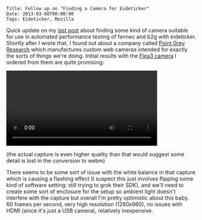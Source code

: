     Title: Follow up on "Finding a Camera for Eideticker"
    Date: 2013-03-08T00:00:00
    Tags: Eideticker, Mozilla

Quick update on my [last post][1] about finding some kind of camera suitable for use in automated performance testing of fennec and b2g with eideticker. Shortly after I wrote that, I found out about a company called [Point Grey Research][2] which manufactures custom web cameras intended for exactly the sorts of things we're doing. Initial results with the [Flea3 camera][3] I ordered from them are quite promising:

<video width="400px" src="/files/eideticker/pointgrey-taskjs.webm" controls></video>

(the actual capture is even higher quality than that would suggest some detail is lost in the conversion to webm)

There seems to be some sort of issue with the white balance in that capture which is causing a flashing effect (I suspect this just involves flipping some kind of software setting: still trying to grok their SDK), and we'll need to create some sort of enclosure for the setup so ambient light doesn't interfere with the capture but overall I'm pretty optimistic about this baby. 60 frames per second, very high resolution (1280x960), no issues with HDMI (since it's just a USB camera), relatively inexpensive.

[1]: http://wrla.ch/blog/2013/02/finding-a-camera-for-eideticker/
[2]: http://ptgrey.com
[3]: http://ww2.ptgrey.com/USB3/Flea3
